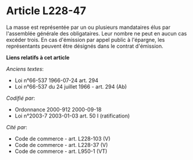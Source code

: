 # Article L228-47

La masse est représentée par un ou plusieurs mandataires élus par l'assemblée générale des obligataires. Leur nombre ne peut
en aucun cas excéder trois. En cas d'émission par appel public à l'épargne, les représentants peuvent être désignés dans le
contrat d'émission.

**Liens relatifs à cet article**

_Anciens textes_:

  - Loi n°66-537 1966-07-24 art. 294
  - Loi n°66-537 du 24 juillet 1966 - art. 294 (Ab)

_Codifié par_:

  - Ordonnance 2000-912 2000-09-18
  - Loi n°2003-7 2003-01-03 art. 50 I (ratification)

_Cité par_:

  - Code de commerce - art. L228-103 (V)
  - Code de commerce - art. L228-37 (V)
  - Code de commerce - art. L950-1 (VT)
